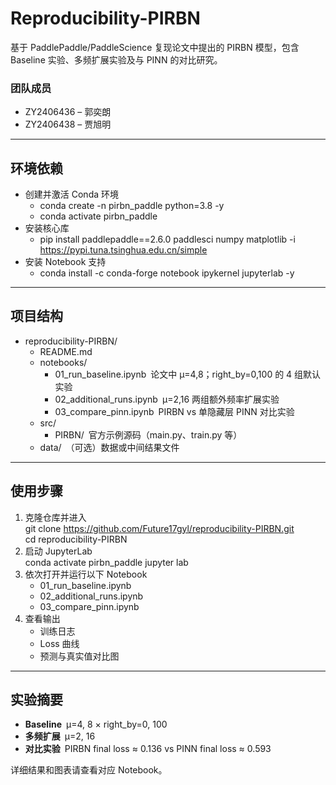 # Reproducibility-PIRBN

基于 PaddlePaddle/PaddleScience 复现论文中提出的 PIRBN 模型，包含 Baseline 实验、多频扩展实验及与 PINN 的对比研究。

### 团队成员
- ZY2406436 – 郭奕朗  
- ZY2406438 – 贾旭明  

---

## 环境依赖

- 创建并激活 Conda 环境  
  - conda create -n pirbn_paddle python=3.8 -y
  -  conda activate pirbn_paddle
- 安装核心库  
  - pip install paddlepaddle==2.6.0 paddlesci numpy matplotlib -i https://pypi.tuna.tsinghua.edu.cn/simple
- 安装 Notebook 支持  
  - conda install -c conda-forge notebook ipykernel jupyterlab -y 

---

## 项目结构

- reproducibility-PIRBN/  
  - README.md  
  - notebooks/  
    - 01_run_baseline.ipynb 论文中 µ=4,8；right_by=0,100 的 4 组默认实验  
    - 02_additional_runs.ipynb µ=2,16 两组额外频率扩展实验  
    - 03_compare_pinn.ipynb PIRBN vs 单隐藏层 PINN 对比实验  
  - src/  
    - PIRBN/ 官方示例源码（main.py、train.py 等）  
  - data/ （可选）数据或中间结果文件  

---

## 使用步骤

1. 克隆仓库并进入  
   git clone https://github.com/Future17gyl/reproducibility-PIRBN.git  
   cd reproducibility-PIRBN
2. 启动 JupyterLab  
   conda activate pirbn_paddle
   jupyter lab
3. 依次打开并运行以下 Notebook  
   - 01_run_baseline.ipynb
   - 02_additional_runs.ipynb
   - 03_compare_pinn.ipynb
4. 查看输出  
   - 训练日志  
   - Loss 曲线  
   - 预测与真实值对比图  

---

## 实验摘要

- **Baseline** µ=4, 8 × right_by=0, 100  
- **多频扩展** µ=2, 16  
- **对比实验** PIRBN final loss ≈ 0.136 vs PINN final loss ≈ 0.593  

详细结果和图表请查看对应 Notebook。